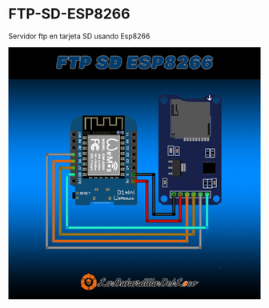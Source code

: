 # FTP-SD-ESP8266
Servidor ftp en tarjeta SD usando Esp8266

<img src="/cabecera.png" alt="ftp-sd-esp8266"/>
